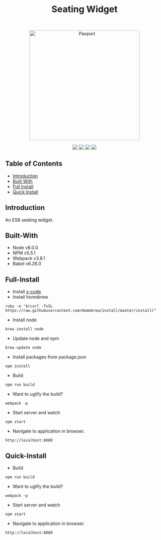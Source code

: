<h1 align="center">Seating Widget</h1>
<br>
<p align="center">
  <a href="https://gitpoint.co/">
    <img alt="Paxport" title="Paxport" src="http://resources.mynewsdesk.com/image/upload/t_open_graph_image/slgrkmbsgubxld6iwcoija.jpg" width="350">
  </a>
</p>
<p align="center">
    <img src="https://img.shields.io/badge/node-8.0.0^-blue.svg" />
    <img src="https://img.shields.io/badge/npm-v5.5.1^-blue.svg" />
    <img src="https://img.shields.io/badge/npm-v3.8.1^-blue.svg" />
    <img src="https://img.shields.io/badge/bbel-v6.26.0^-orange.svg" />
</p>

## Table of Contents

- [Introduction](#introduction)
- [Built With](#built-with)
- [Full Install](#full-install)
- [Quick Install](#quick-install)

## Introduction

An ES6 seating widget. 

## Built-With

- Node v8.0.0
- NPM v5.5.1
- Webpack v3.8.1
- Babel v6.26.0

## Full-Install 

* Install <a href="https://itunes.apple.com/us/app/xcode/id497799835?mt=12">x-code</a>
* Install homebrew
```
ruby -e "$(curl -fsSL https://raw.githubusercontent.com/Homebrew/install/master/install)"
```
* Install node
```
brew install node
```
* Update node and npm
```
brew update node
```
* Install packages from package.json
```
npm install
```
* Build
```
npm run build
```
* Want to uglify the build?
```
webpack -p
```
* Start server and watch
```
npm start
```
* Navigate to application in browser.
```
http://localhost:8080
```
## Quick-Install 

* Build
```
npm run build
```
* Want to uglify the build?
```
webpack -p
```
* Start server and watch
```
npm start
```
* Navigate to application in browser.
```
http://localhost:8080
```
